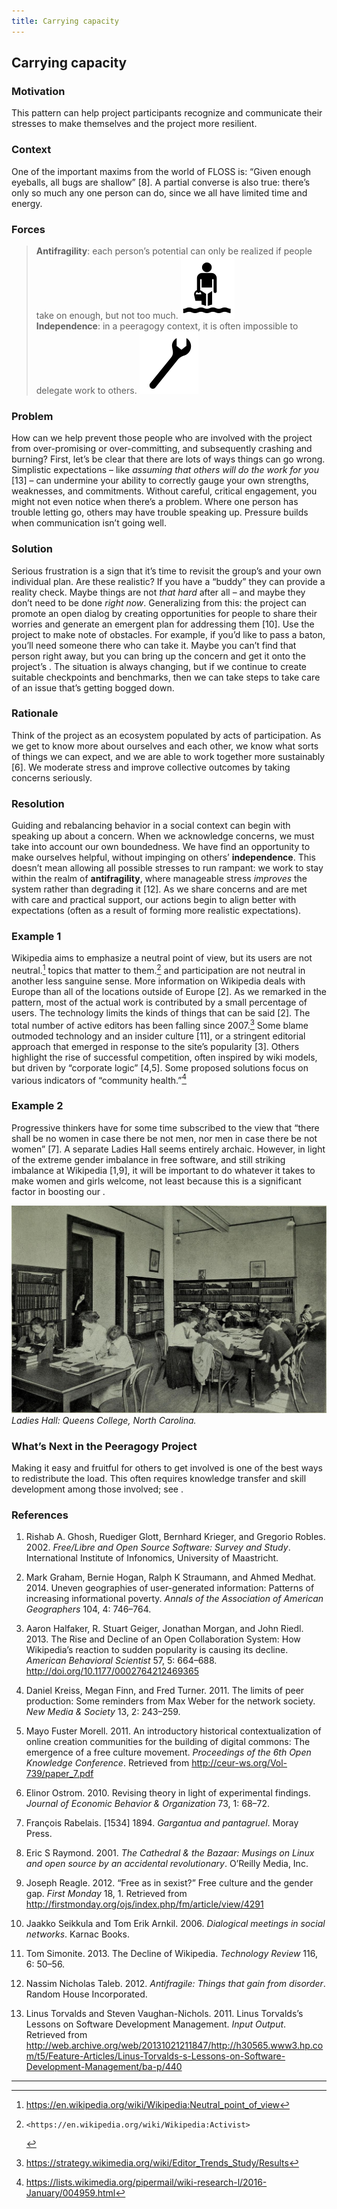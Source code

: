 ```yaml
---
title: Carrying capacity
---
```


## Carrying capacity 

### Motivation 

This pattern can help project participants recognize and communicate
their stresses to make themselves and the project more resilient.

### Context 

One of the important maxims from the world of FLOSS is: “Given enough
eyeballs, all bugs are shallow” <span class="citation">\[8\]</span>. A
partial converse is also true: there’s only so much any one person can
do, since we all have limited time and energy.

### Forces 

> **Antifragility**: each person’s potential can only be realized if people take on enough, but not too much.   ![image](https://raw.githubusercontent.com/Peeragogy/Peeragogy.github.io/master/images/antifragility.png)  
> **Independence**: in a peeragogy context, it is often impossible to delegate work to others.                  ![image](https://raw.githubusercontent.com/Peeragogy/Peeragogy.github.io/master/images/independence.png)

### Problem 

How can we help prevent those people who are involved with the project
from over-promising or over-committing, and subsequently crashing and
burning? First, let’s be clear that there are lots of ways things can go
wrong. Simplistic expectations – like *assuming that others will do the
work for you* <span class="citation">\[13\]</span> – can undermine your
ability to correctly gauge your own strengths, weaknesses, and
commitments. Without careful, critical engagement, you might not even
notice when there’s a problem. Where one person has trouble letting go,
others may have trouble speaking up. Pressure builds when communication
isn’t going well.

### Solution 

Serious frustration is a sign that it’s time to revisit the group’s and
your own individual plan. Are these realistic? If you have a “buddy”
they can provide a reality check. Maybe things are not *that hard* after
all – and maybe they don’t need to be done *right now*. Generalizing
from this: the project can promote an open dialog by creating
opportunities for people to share their worries and generate an emergent
plan for addressing them <span class="citation">\[10\]</span>. Use the
project to make note of obstacles. For example, if you’d like to pass a
baton, you’ll need someone there who can take it. Maybe you can’t find
that person right away, but you can bring up the concern and get it onto
the project’s . The situation is always changing, but if we continue to
create suitable checkpoints and benchmarks, then we can take steps to
take care of an issue that’s getting bogged down.

### Rationale 

Think of the project as an ecosystem populated by acts of participation.
As we get to know more about ourselves and each other, we know what
sorts of things we can expect, and we are able to work together more
sustainably <span class="citation">\[6\]</span>. We moderate stress and
improve collective outcomes by taking concerns seriously.

### Resolution 

Guiding and rebalancing behavior in a social context can begin with
speaking up about a concern. When we acknowledge concerns, we must take
into account our own boundedness. We have find an opportunity to make
ourselves helpful, without impinging on others’ **independence**. This
doesn’t mean allowing all possible stresses to run rampant: we work to
stay within the realm of **antifragility**, where manageable stress
*improves* the system rather than degrading it <span
class="citation">\[12\]</span>. As we share concerns and are met with
care and practical support, our actions begin to align better with
expectations (often as a result of forming more realistic expectations).

### Example 1 

Wikipedia aims to emphasize a neutral point of view, but its users are
not neutral.[^fn1]
topics that matter to them.[^fn2]
and participation are not neutral in another less sanguine sense. More
information on Wikipedia deals with Europe than all of the locations
outside of Europe <span class="citation">\[2\]</span>. As we remarked in
the pattern, most of the actual work is contributed by a small
percentage of users. The technology limits the kinds of things that can
be said <span class="citation">\[2\]</span>. The total number of active
editors has been falling since 2007.[^fn3]
Some blame outmoded technology and an insider culture <span
class="citation">\[11\]</span>, or a stringent editorial approach that
emerged in response to the site’s popularity <span
class="citation">\[3\]</span>. Others highlight the rise of successful
competition, often inspired by wiki models, but driven by “corporate
logic” <span class="citation">\[4,5\]</span>. Some proposed solutions
focus on various indicators of “community health.”[^fn4]

### Example 2 

Progressive thinkers have for some time subscribed to the view that
“there shall be no women in case there be not men, nor men in case there
be not women” <span class="citation">\[7\]</span>. A separate Ladies
Hall seems entirely archaic. However, in light
of the extreme gender imbalance in free software, and still striking
imbalance at Wikipedia <span class="citation">\[1,9\]</span>, it will be
important to do whatever it takes to make women and girls welcome, not
least because this is a significant factor in boosting our .

![image](https://raw.githubusercontent.com/Peeragogy/Peeragogy.github.io/master/images/ladies-hall.jpg)  
*Ladies Hall: Queens College, North Carolina.*

### What’s Next in the Peeragogy Project

Making it easy and fruitful for others to get involved is one of the
best ways to redistribute the load. This often requires knowledge
transfer and skill development among those involved; see .

### References

1. Rishab A. Ghosh, Ruediger Glott, Bernhard Krieger, and Gregorio Robles. 2002. *Free/Libre and Open Source Software: Survey and Study*. International Institute of Infonomics, University of Maastricht.

2. Mark Graham, Bernie Hogan, Ralph K Straumann, and Ahmed Medhat. 2014. Uneven geographies of user-generated information: Patterns of increasing informational poverty. *Annals of the Association of American Geographers* 104, 4: 746–764.

3. Aaron Halfaker, R. Stuart Geiger, Jonathan Morgan, and John Riedl. 2013. The Rise and Decline of an Open Collaboration System: How Wikipedia’s reaction to sudden popularity is causing its decline. *American Behavioral Scientist* 57, 5: 664–688. <http://doi.org/10.1177/0002764212469365>

4. Daniel Kreiss, Megan Finn, and Fred Turner. 2011. The limits of peer production: Some reminders from Max Weber for the network society. *New Media & Society* 13, 2: 243–259.

5. Mayo Fuster Morell. 2011. An introductory historical contextualization of online creation communities for the building of digital commons: The emergence of a free culture movement. *Proceedings of the 6th Open Knowledge Conference*. Retrieved from <http://ceur-ws.org/Vol-739/paper_7.pdf>

6. Elinor Ostrom. 2010. Revising theory in light of experimental findings. *Journal of Economic Behavior & Organization* 73, 1: 68–72.

7. François Rabelais. \[1534\] 1894. *Gargantua and pantagruel*. Moray Press.

8. Eric S Raymond. 2001. *The Cathedral & the Bazaar: Musings on Linux and open source by an accidental revolutionary*. O’Reilly Media, Inc.

9. Joseph Reagle. 2012. “Free as in sexist?” Free culture and the gender gap. *First Monday* 18, 1. Retrieved from <http://firstmonday.org/ojs/index.php/fm/article/view/4291>

10. Jaakko Seikkula and Tom Erik Arnkil. 2006. *Dialogical meetings in social networks*. Karnac Books.

11. Tom Simonite. 2013. The Decline of Wikipedia. *Technology Review* 116, 6: 50–56.

12. Nassim Nicholas Taleb. 2012. *Antifragile: Things that gain from disorder*. Random House Incorporated.

13. Linus Torvalds and Steven Vaughan-Nichols. 2011. Linus Torvalds’s Lessons on Software Development Management. *Input Output*. Retrieved from <http://web.archive.org/web/20131021211847/http://h30565.www3.hp.com/t5/Feature-Articles/Linus-Torvalds-s-Lessons-on-Software-Development-Management/ba-p/440>

------------------------------------------------------------------------

[^fn1]: <https://en.wikipedia.org/wiki/Wikipedia:Neutral_point_of_view>

[^fn2]:    <https://en.wikipedia.org/wiki/Wikipedia:Activist>

[^fn3]: <https://strategy.wikimedia.org/wiki/Editor_Trends_Study/Results>

[^fn4]: <https://lists.wikimedia.org/pipermail/wiki-research-l/2016-January/004959.html>
